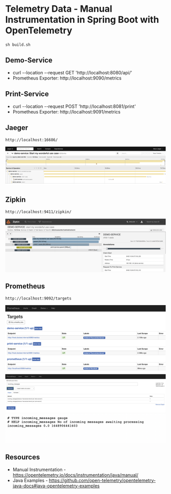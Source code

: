 
# Telemetry Data - Manual Instrumentation in Spring Boot with OpenTelemetry

```
sh build.sh
```

## Demo-Service
* curl --location --request GET 'http://localhost:8080/api/'
* Prometheus Exporter: http://localhost:9090/metrics


## Print-Service
* curl --location --request POST 'http://localhost:8081/print'
* Prometheus Exporter: http://localhost:9091/metrics

## Jaeger
```
http://localhost:16686/
```
![image info](./assets/jaeger.png)

## Zipkin
```
http://localhost:9411/zipkin/
```
![image info](./assets/zipkin.png)

## Prometheus
```
http://localhost:9092/targets
```
![image info](./assets/prometheus-targets.png)
![image info](./assets/prometheus-metrics.png)
![image info](./assets/prometheus-exporters.png)

## Resources
* Manual Instrumentation - https://opentelemetry.io/docs/instrumentation/java/manual/
* Java Examples - https://github.com/open-telemetry/opentelemetry-java-docs#java-opentelemetry-examples
